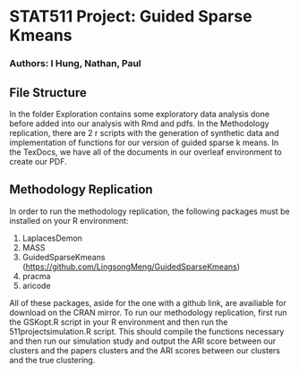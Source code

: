 # STAT511 Project: Guided Sparse Kmeans

### Authors: I Hung, Nathan, Paul


## File Structure

In the folder Exploration contains some exploratory data analysis done before added into our analysis with Rmd and pdfs. In the Methodology replication, there are 2 r scripts with the generation of synthetic data and implementation of functions for our version of guided sparse k means. In the TexDocs, we have all of the documents in our overleaf environment to create our PDF.

## Methodology Replication

In order to run the methodology replication, the following packages must be installed on your R environment:

1. LaplacesDemon
1. MASS
1. GuidedSparseKmeans (https://github.com/LingsongMeng/GuidedSparseKmeans)
1. pracma
1. aricode

All of these packages, aside for the one with a github link, are availiable for download on the CRAN mirror. To run our methodology replication, first run the GSKopt.R script in your R environment and then run the 511projectsimulation.R script. This should compile the functions necessary and then run our simulation study and output the ARI score between our clusters and the papers clusters and the ARI scores between our clusters and the true clustering. 

